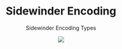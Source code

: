 <div align='center'>

<h1>Sidewinder Encoding</h1>

<p>Sidewinder Encoding Types</p>

[<img src="https://img.shields.io/npm/v/@sidewinder/encoder?label=%40sidewinder%2Fencoding">](https://www.npmjs.com/package/@sidewinder/encoder)

</div>